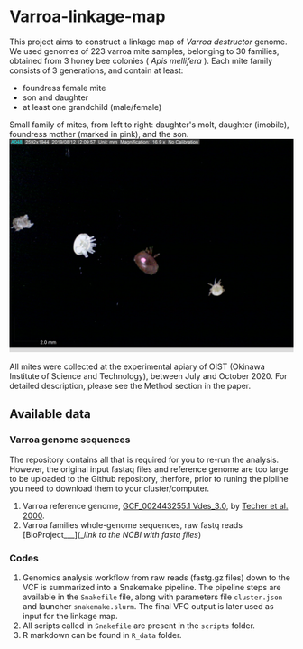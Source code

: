 # Varroa-linkage-map

This project aims to construct a linkage map of <i>Varroa destructor</i> genome.
We used genomes of 223 varroa mite samples, belonging to 30 families, obtained from 3 honey bee colonies (<i> Apis mellifera</i> ).
Each mite family consists of 3 generations, and contain at least:
- foundress female mite
- son and daughter
- at least one grandchild (male/female)

Small family of mites, from left to right: daughter's molt, daughter (imobile), foundress mother (marked in pink), and the son. ![](pictures/family1.jpg)

All mites were collected at the experimental apiary of OIST (Okinawa Institute of Science and Technology), between July and October 2020. For detailed description, please see the Method section in the paper.  

## Available data
### Varroa genome sequences 
The repository contains all that is required for you to re-run the analysis.
However, the original input fastaq files and reference genome are too large to be uploaded to the Github repository, therfore, prior to runing the pipline you need to download them to your cluster/computer. 
1. Varroa reference genome, [GCF_002443255.1 Vdes_3.0](https://www.ncbi.nlm.nih.gov/genome/?term=txid109461%5Borgn%5D), by [Techer et al. 2000](https://www.nature.com/articles/s42003-019-0606-0).
2. Varroa families whole-genome sequences, raw fastq reads [BioProject___](__link to the NCBI with fastq files_)

### Codes
1. Genomics analysis workflow from raw reads (fastg.gz files) down to the VCF is summarized into a Snakemake pipeline. The pipeline steps are available in the `Snakefile` file, along with parameters file `cluster.json` and launcher `snakemake.slurm`. The final VFC output is later used as input for the linkage map.
2. All scripts called in `Snakefile` are present in the `scripts` folder.
3. R markdown can be found in `R_data` folder.
